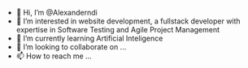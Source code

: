 - 👋 Hi, I’m @Alexanderndi
- 👀 I’m interested in website development, a fullstack developer with expertise in Software Testing and Agile Project Management
- 🌱 I’m currently learning Artificial Inteligence
- 💞️ I’m looking to collaborate on ...
- 📫 How to reach me ...

<!---
Alexanderndi/Alexanderndi is a ✨ special ✨ repository because its `README.md` (this file) appears on your GitHub profile.
You can click the Preview link to take a look at your changes.
--->
